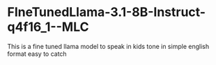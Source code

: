 # FIneTunedLlama-3.1-8B-Instruct-q4f16_1--MLC
This is a fine tuned llama model to speak in kids tone in simple english format easy to catch
